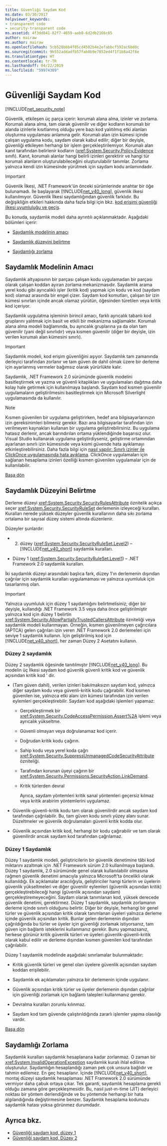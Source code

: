 ```yaml
---
title: Güvenliği Saydam Kod
ms.date: 03/30/2017
helpviewer_keywords:
- transparent code
- security-transparent code
ms.assetid: 4f3dd841-82f7-4659-aab0-6d2db2166c65
author: mairaw
ms.author: mairaw
ms.openlocfilehash: 5cb528bbb4f85cd4502b4e2efabbcf592ac6bd0c
ms.sourcegitcommit: 9b552addadfb57fab0b9e7852ed4f1f1b8a42f8e
ms.translationtype: HT
ms.contentlocale: tr-TR
ms.lasthandoff: 04/22/2019
ms.locfileid: "59974389"
---
```

# <a name="security-transparent-code"></a>Güvenliği Saydam Kod

<a name="top"></a>

[!INCLUDE[net_security_note](../../../includes/net-security-note-md.md)]

Güvenlik, etkileşen üç parça içerir: korumalı alana alma, izinler ve zorlama. Korumalı alana alma, tam olarak güvenilir ve diğer kodların korumalı bir alanda izinlerle kısıtlanmış olduğu yere bazı kod yalıtılmış etki alanları oluşturma uygulaması anlamına gelir. Korumalı alan izin kümesi içinde çalışan uygulama kodu, saydam olarak kabul edilir; diğer bir deyişle, güvenliği etkileyen herhangi bir işlem gerçekleştirilemiyor. Korumalı alan kanıt tarafından belirlenir kodların (<xref:System.Security.Policy.Evidence> sınıfı). Kanıt, korumalı alanlar hangi belirli izinleri gerektirir ve hangi tür korumalı alanların oluşturulabileceğini oluşturulabilir tanımlar. Zorlama yalnızca kendi izin kümesinde yürütmek için saydam kodu anlamındadır.

> [!IMPORTANT]
> Güvenlik İlkesi, .NET Framework'ün önceki sürümlerinde anahtar bir öğe bulunamadı. İle başlayarak [!INCLUDE[net_v40_long](../../../includes/net-v40-long-md.md)], güvenlik ilkesi kullanılmıyor. Güvenlik İlkesi saydamlığından güvenlik farklıdır. Bu değişikliğin etkileri hakkında daha fazla bilgi için bkz. [kod erişimi güvenliği ilkesi uyumluluğu ve geçiş](../../../docs/framework/misc/code-access-security-policy-compatibility-and-migration.md).

Bu konuda, saydamlık modeli daha ayrıntılı açıklanmaktadır. Aşağıdaki bölümleri içerir:

- [Saydamlık modelinin amacı](#purpose)

- [Saydamlık düzeyini belirtme](#level)

- [Saydamlığı zorlama](#enforcement)

<a name="purpose"></a>

## <a name="purpose-of-the-transparency-model"></a>Saydamlık Modelinin Amacı

Saydamlık altyapısının bir parçası çalışan kodu uygulamadan bir parçası olarak çalışan koddan ayıran zorlama mekanizmasıdır. Saydamlık arama yerel kodu gibi ayrıcalıklı işler (kritik kod) yapmak için kodu ve kod (saydam kod) olamaz arasında bir engel çizer. Saydam kod komutları, çalışan bir izin kümesi sınırları içinde ancak olamaz yürütün, öğesinden türetilen veya kritik kod içeriyor.

Saydamlık uygulatma işleminin birincil amacı, farklı ayrıcalık tabanlı kod gruplarını yalıtmak için basit ve etkili bir mekanizma sağlamaktır. Korumalı alana alma modeli bağlamında, bu ayrıcalık gruplarına ya da olan tam güvenilir (yani değil sınırlıdır) veya kısmen güvenilir (diğer bir deyişle, izin verilen korumalı alan kümesini sınırlı).

> [!IMPORTANT]
> Saydamlık modeli, kod erişim güvenliğini aşıyor. Saydamlık tam zamanında derleyici tarafından zorlanır ve tam güven de dahil olmak üzere bir derleme için ayarlanmış vermeler bağımsız olarak yürürlükte kalır.

Saydamlık, .NET Framework 2.0 sürümünde güvenlik modelini basitleştirmek ve yazma ve güvenli kitaplıkları ve uygulamaları dağıtma daha kolay hale getirmek için kullanılmaya başlandı. Saydam kod kısmen güvenilir uygulamaların geliştirilmesini basitleştirmek için Microsoft Silverlight uygulamasında da kullanılır.

> [!NOTE]
> Kısmen güvenilen bir uygulama geliştirirken, hedef ana bilgisayarlarınızın izin gereksinimleri bilmeniz gerekir. Bazı ana bilgisayarlar tarafından izin verilmeyen kaynakları kullanan bir uygulama geliştirebilirsiniz. Bu uygulama hatasız derlenir, ancak barındırılan ortama yüklendiğinde başarısız olur. Visual Studio kullanarak uygulama geliştirdiyseniz, geliştirme ortamından ayarlanan sınırlı izin kümesinde veya kısmi güvende hata ayıklamayı etkinleştirebilirsiniz. Daha fazla bilgi için [nasıl yapılır: Sınırlı izinler ile ClickOnce uygulamasında hata ayıklama](/visualstudio/deployment/how-to-debug-a-clickonce-application-with-restricted-permissions). ClickOnce uygulamaları için sağlanan hesaplama izinleri özelliği kısmen güvenilen uygulamalar için de kullanılabilir.

[Başa dön](#top)

<a name="level"></a>

## <a name="specifying-the-transparency-level"></a>Saydamlık Düzeyini Belirtme

Derleme düzeyi <xref:System.Security.SecurityRulesAttribute> öznitelik açıkça seçer <xref:System.Security.SecurityRuleSet> derlemenin izleyeceği kuralları. Kuralları nerede yüksek düzeyler güvenlik kurallarının daha sıkı zorlama ortalama bir sayısal düzey sistemi altında düzenlenir.

Düzeyler şunlardır:

- 2. düzey (<xref:System.Security.SecurityRuleSet.Level2>) – [!INCLUDE[net_v40_short](../../../includes/net-v40-short-md.md)] saydamlık kuralları.

- Düzey 1 (<xref:System.Security.SecurityRuleSet.Level1>) – .NET Framework 2.0 saydamlık kuralları.

İki saydamlık düzeyi arasındaki başlıca fark, düzey 1'ın derlemenin dışından çağrılar için saydamlık kuralları uygulamaması ve yalnızca uyumluluk için tasarlanmış olan.

> [!IMPORTANT]
> Yalnızca uyumluluk için düzey 1 saydamlığını belirtmelisiniz; diğer bir deyişle, kullandığı .NET Framework 3.5 veya daha önce geliştirilmiştir yalnızca kod için düzey 1 belirtin <xref:System.Security.AllowPartiallyTrustedCallersAttribute> özniteliği veya saydamlık modeli kullanmayan. Örneğin, kısmen güvenilmeyen çağrıcılara (APTCA) gelen çağrıları izin veren .NET Framework 2.0 derlemeleri için seviye 1 saydamlık kullanın. İçin geliştirilmiş kod için [!INCLUDE[net_v40_short](../../../includes/net-v40-short-md.md)], her zaman Düzey 2 Asetatını kullanın.

### <a name="level-2-transparency"></a>Düzey 2 saydamlık

Düzey 2 saydamlık öğesinde tanıtılmıştır [!INCLUDE[net_v40_long](../../../includes/net-v40-long-md.md)]. Bu modelin üç İlkesi saydam kod güvenlik güvenli kritik kod ve güvenlik açısından kritik kod ' dir.

- (Tam güven dahil), verilen izinleri bakılmaksızın saydam kod, yalnızca diğer saydam kodu veya güvenli-kritik kodu çağırabilir. Kod kısmen güvenilen ise, yalnızca etki alanı izin kümesi tarafından izin verilen eylemleri gerçekleştirebilir. Saydam kod aşağıdaki işlemleri yapamaz:

  - Gerçekleştirmek bir <xref:System.Security.CodeAccessPermission.Assert%2A> işlemi veya ayrıcalık yükseltme.

  - Güvenli olmayan veya doğrulanamaz kod içerir.

  - Doğrudan kritik kodu çağırın.

  - Sahip kodu veya yerel koda çağrı <xref:System.Security.SuppressUnmanagedCodeSecurityAttribute> özniteliği.

  - Tarafından korunan üyeyi çağırın bir <xref:System.Security.Permissions.SecurityAction.LinkDemand>.

  - Kritik türlerden devral

    Ayrıca, saydam yöntemleri kritik sanal yöntemleri geçersiz kılmaz veya kritik arabirim yöntemlerini uygulamaz.

- Güvenlik-güvenli-kritik kodu tam olarak güvenilirdir ancak saydam kod tarafından çağrılabilir. Bu, tam güven kodu sınırlı yüzey alanı sunar. Düzeltmeler ve güvenlik doğrulamaları güvenli kritik kodda olur.

- Güvenlik açısından kritik kod, herhangi bir kodu çağırabilir ve tam olarak güvenilirdir ancak saydam kod tarafından çağrılamaz.

### <a name="level-1-transparency"></a>Düzey 1 Saydamlık

Düzey 1 saydamlık modeli, geliştiricilerin bir güvenlik denetimine tâbi kod miktarını azaltmak için .NET Framework sürüm 2.0 kullanılmaya başlandı. Düzey 1 saydamlık, 2.0 sürümünde genel olarak kullanılabilir olmasına rağmen güvenlik denetimi amacıyla yalnızca Microsoft'ta öncelikli olarak kullanıldığı. Ek açıklamalar aracılığıyla, geliştiriciler hangi türlerin ve üyelerin güvenlik yükseltmeleri ve diğer güvenilir eylemleri (güvenlik açısından kritik) gerçekleştirebileceği hangi (güvenlik açısından saydam) gerçekleştiremeyeceğini. Saydam olarak tanımlanan kod, yüksek derecede güvenlik denetimi, gerektirmez. Düzey 1 saydamlık, saydamlık zorlamanın derleme içinde sınırlı olduğunu belirtir. Diğer bir deyişle, herhangi bir genel türler ve güvenlik açısından kritik olarak tanımlanan üyeleri yalnızca derleme içinde güvenlik açısından kritik. Bunlar gelen derlemenin dışından çağrıldığında bu türler ve üyeler için güvenliği zorlamak istiyorsanız, tam güven için bağlantı isteklerini kullanmanız gerekir. Bunu yapmazsanız, herkese görünür kritik güvenlik türleri ve üyeleri güvenlik-güvenli-kritik olarak kabul edilir ve derleme dışından kısmen güvenilen kod tarafından çağrılabilir.

Düzey 1 saydamlık modelinde aşağıdaki sınırlamalar bulunmaktadır:

- Kritik güvenlik türleri ve genel olan üyelere güvenlik açısından saydam koddan erişilebilir.

- Saydamlık ek açıklamaları yalnızca bir derlemenin içinde uygulanır.

- Güvenlik açısından kritik türler ve üyeler derlemenin dışından çağrılar için güvenliği zorlamak için bağlantı talepleri kullanmanız gerekir.

- Devralma kuralları zorunlu kılınmaz.

- Saydam kod tam güvende çalıştırıldığında zararlı işlemler yapma olasılığı vardır.

[Başa dön](#top)

<a name="enforcement"></a>

## <a name="transparency-enforcement"></a>Saydamlığı Zorlama

Saydamlık kuralları saydamlık hesaplanana kadar zorlanmaz. O zaman bir <xref:System.InvalidOperationException> saydamlık kuralı ihlal edilirse oluşturulur. Saydamlığın hesaplandığı zaman pek çok unsura bağlıdır ve tahmin edilemez. En geç hesaplanır. İçinde [!INCLUDE[net_v40_short](../../../includes/net-v40-short-md.md)], montaj düzeyi saydamlık hesaplaması .NET Framework 2.0 sürümünde vermiyor daha çabuk ortaya çıkar. Tek garanti, saydamlık hesaplama gerekli olduğu zamana göre gerçekleşmesidir. Bu, nasıl just-ın-time (JIT) derleyici noktası bir yöntem derlendiğinde ve bu yöntemde herhangi bir hata algılandığında değiştirmesine benzer. Saydamlık hesaplama kodunuzu saydamlık hatası yoksa görünmez durumdadır.

## <a name="see-also"></a>Ayrıca bkz.

- [Güvenliği saydam kod, düzey 1](../../../docs/framework/misc/security-transparent-code-level-1.md)
- [Güvenliği saydam kod, Düzey 2](../../../docs/framework/misc/security-transparent-code-level-2.md)
